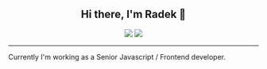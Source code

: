 <h2 align="center">Hi there, I'm Radek 👋</h2>
<div align="center">
  <a href="https://www.linkedin.com/in/koziolradoslaw"><img src="https://img.shields.io/badge/LinkedIn-0077B5?style=for-the-badge&logo=linkedin&logoColor=white"  /></a>
  <a href="https://www.radoslawkoziol.com"><img src="https://img.shields.io/badge/-PORTFOLIO-green?style=for-the-badge" /></a>
</div>
<hr />
<div>
  Currently I'm working as a Senior Javascript / Frontend developer. 
</div>
